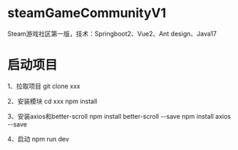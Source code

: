 # steamGameCommunityV1

Steam游戏社区第一版，技术：Springboot2、Vue2、Ant design、Java17

# 启动项目

1、拉取项目
git clone xxx

2、安装模块
cd xxx
npm install

3、安装axios和better-scroll
npm install better-scroll --save
npm install axios --save

4、启动
npm run dev

